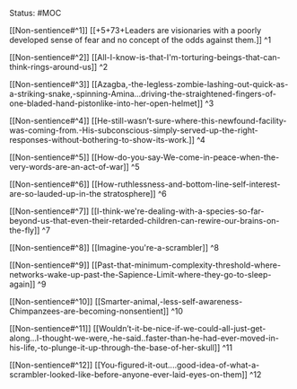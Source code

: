 Status: #MOC

[[Non-sentience#^1]]
[[+5+73+Leaders are visionaries with a poorly developed sense of fear and no concept of the odds against them.]] ^1

[[Non-sentience#^2]]
[[All-I-know-is-that-I'm-torturing-beings-that-can-think-rings-around-us]] ^2

[[Non-sentience#^3]]
[[Azagba,-the-legless-zombie-lashing-out-quick-as-a-striking-snake,-spinning-Amina...driving-the-straightened-fingers-of-one-bladed-hand-pistonlike-into-her-open-helmet]] ^3

[[Non-sentience#^4]]
[[He-still-wasn’t-sure-where-this-newfound-facility-was-coming-from.-His-subconscious-simply-served-up-the-right-responses-without-bothering-to-show-its-work.]] ^4

[[Non-sentience#^5]]
[[How-do-you-say-We-come-in-peace-when-the-very-words-are-an-act-of-war]] ^5

[[Non-sentience#^6]]
[[How-ruthlessness-and-bottom-line-self-interest-are-so-lauded-up-in-the stratosphere]] ^6

[[Non-sentience#^7]]
[[I-think-we're-dealing-with-a-species-so-far-beyond-us-that-even-their-retarded-children-can-rewire-our-brains-on-the-fly]] ^7

[[Non-sentience#^8]]
[[Imagine-you're-a-scrambler]] ^8

[[Non-sentience#^9]]
[[Past-that-minimum-complexity-threshold-where-networks-wake-up-past-the-Sapience-Limit-where-they-go-to-sleep-again]] ^9

[[Non-sentience#^10]]
[[Smarter-animal,-less-self-awareness-Chimpanzees-are-becoming-nonsentient]] ^10

[[Non-sentience#^11]]
[[Wouldn’t-it-be-nice-if-we-could-all-just-get-along...I-thought-we-were,-he-said..faster-than-he-had-ever-moved-in-his-life,-to-plunge-it-up-through-the-base-of-her-skull]] ^11

[[Non-sentience#^12]]
[[You-figured-it-out....good-idea-of-what-a-scrambler-looked-like-before-anyone-ever-laid-eyes-on-them]] ^12